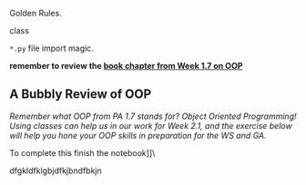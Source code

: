 

Golden Rules.

class

`*.py` file import magic.


**remember to review the [book chapter from Week 1.7 on OOP](https://mude.citg.tudelft.nl/2024/book/external/learn-programming/book/python/oop/classes.html)**

## A Bubbly Review of OOP

_Remember what OOP from PA 1.7 stands for? Object Oriented Programming! Using classes can help us in our work for Week 2.1, and the exercise below will help you hone your OOP skills in preparation for the WS and GA._

To complete this finish the notebook]]\


dfgkldfklgbjdfkjbndfbkjn